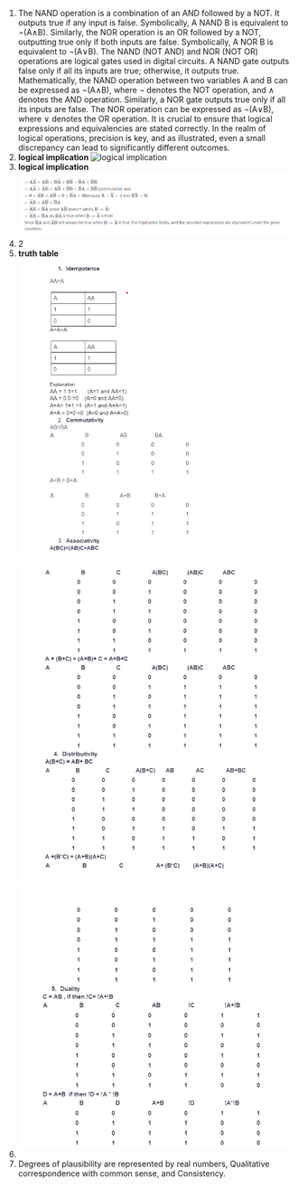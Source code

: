 1. The NAND operation is a combination of an AND followed by a NOT. It outputs true if any input is false. Symbolically, A NAND B is equivalent to ¬(A∧B). Similarly, the NOR operation is an OR followed by a NOT, outputting true only if both inputs are false. Symbolically, A NOR B is equivalent to ¬(A∨B). The NAND (NOT AND) and NOR (NOT OR) operations are logical gates used in digital circuits. A NAND gate outputs false only if all its inputs are true; otherwise, it outputs true. Mathematically, the NAND operation between two variables A and B can be expressed as ¬(A∧B), where ¬ denotes the NOT operation, and ∧ denotes the AND operation. Similarly, a NOR gate outputs true only if all its inputs are false. The NOR operation can be expressed as ¬(A∨B), where ∨ denotes the OR operation. It is crucial to ensure that logical expressions and equivalencies are stated correctly. In the realm of logical operations, precision is key, and as illustrated, even a small discrepancy can lead to significantly different outcomes.  
2. **logical implication** ![logical implication ]()
3. **logical implication** ![logical implication ](hw4q3answer.png)  
4. 2  
5.   **truth table** ![truth table](hw4q5answerp1.png)   ![truth table](hw4q5answerp2.png)   ![truth table](hw4q5answerp3.png)  
6. 
7. Degrees of plausibility are represented by real numbers, Qualitative correspondence with common sense, and Consistency.  
